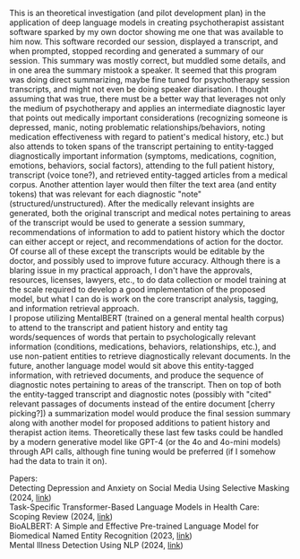 This is an theoretical investigation (and pilot development plan) in the application of deep language models in creating psychotherapist assistant software sparked by my own doctor showing me one that was available to him now. This software recorded our session, displayed a transcript, and when prompted, stopped recording and generated a summary of our session. This summary was mostly correct, but muddled some details, and in one area the summary mistook a speaker. It seemed that this program was doing direct summarizing, maybe fine tuned for psychotherapy session transcripts, and might not even be doing speaker diarisation. I thought assuming that was true, there must be a better way that leverages not only the medium of psychotherapy and applies an intermediate diagnostic layer that points out medically important considerations (recognizing someone is depressed, manic, noting problematic relationships/behaviors, noting medication effectiveness with regard to patient's medical history, etc.) but also attends to token spans of the transcript pertaining to entity-tagged diagnostically important information (symptoms, medications, cognition, emotions, behaviors, social factors), attending to the full patient history, transcript (voice tone?), and retrieved entity-tagged articles from a medical corpus. Another attention layer would then filter the text area (and entity tokens) that was relevant for each diagnostic "note" (structured/unstructured). After the medically relevant insights are generated, both the original transcript and medical notes pertaining to areas of the transcript would be used to generate a session summary, recommendations of information to add to patient history which the doctor can either accept or reject, and recommendations of action for the doctor. Of course all of these except the transcripts would be editable by the doctor, and possibly used to improve future accuracy. Although there is a blaring issue in my practical approach, I don't have the approvals, resources, licenses, lawyers, etc., to do data collection or model training at the scale required to develop a good implementation of the proposed model, but what I can do is work on the core transcript analysis, tagging, and information retrieval approach.\
I propose utilizing MentalBERT (trained on a general mental health corpus) to attend to the transcript and patient history and entity tag words/sequences of words that pertain to psychologically relevant information (conditions, medications, behaviors, relationships, etc.), and use non-patient entities to retrieve diagnostically relevant documents. In the future, another language model would sit above this entity-tagged information, with retrieved documents, and produce the sequence of diagnostic notes pertaining to areas of the transcript. Then on top of both the entity-tagged transcript and diagnostic notes (possibly with "cited" relevant passages of documents instead of the entire document [cherry picking?]) a summarization model would produce the final session summary along with another model for proposed additions to patient history and therapist action items. Theoretically these last few tasks could be handled by a modern generative model like GPT-4 (or the 4o and 4o-mini models) through API calls, although fine tuning would be preferred (if I somehow had the data to train it on).

Papers: \
Detecting Depression and Anxiety on Social Media Using Selective Masking (2024, [link](https://repositum.tuwien.at/handle/20.500.12708/198293))\
Task-Specific Transformer-Based Language Models in Health Care: Scoping Review (2024, [link](https://medinform.jmir.org/2024/1/e49724/))\
BioALBERT: A Simple and Effective Pre-trained Language Model for Biomedical Named Entity Recognition (2023, [link](https://ieeexplore.ieee.org/document/9533884))\
Mental Illness Detection Using NLP (2024, [link](https://scholarworks.calstate.edu/downloads/ms35th72p))
